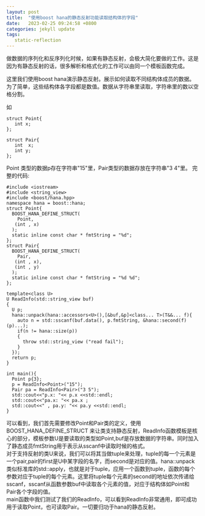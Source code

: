 ```yaml
---
layout: post
title:  "使用boost hana的静态反射功能读取结构体的字段"
date:   2023-02-25 09:24:58 +0800
categories: jekyll update
tags:
   static-reflection 
---
```

做数据的序列化和反序列化时候，如果有静态反射，会极大简化要做的工作。这是因为有静态反射的话，很多解析和格式化的工作可以由同一个模板函数完成。

这里我们使用boost hana演示静态反射。展示如何读取不同结构体成员的数据。为了简单，这些结构体各字段都是数值。数据从字符串里读取，字符串里的数以空格分割。

如

    struct Point{
       int x;
    };

    struct Pair{
       int  x;
       int y;
    };

Point 类型的数据p存在字符串"15"里，Pair类型的数据存放在字符串"3 4"里。
完整的代码:

    #include <iostream>
    #include <string_view>
    #include <boost/hana.hpp>
    namespace hana = boost::hana;
    struct Point{
      BOOST_HANA_DEFINE_STRUCT(
        Point,
       (int , x)
      );
      static inline const char * fmtString = "%d";
    };
    struct Pair{
      BOOST_HANA_DEFINE_STRUCT(
        Pair,
       (int , x),
       (int , y)
      );
      static inline const char * fmtString = "%d %d";
    };

    template<class U>
    U ReadInfo(std::string_view buf)
    {
      U p;
      hana::unpack(hana::accessors<U>(),[&buf,&p]<class... T>(T&&... f){
        auto n = std::sscanf(buf.data(), p.fmtString, &hana::second(f)(p)...);
        if(n != hana::size(p))
        {
          throw std::string_view ("read fail");
        }
      });
      return p;
    }

    int main(){
      Point p{3};
      p = ReadInfo<Point>("15");
      Pair pa = ReadInfo<Pair>("3 5");
      std::cout<<"p.x: "<< p.x <<std::endl;
      std::cout<<"pa.x: "<< pa.x ; 
      std::cout<<" , pa.y: "<< pa.y <<std::endl;
    }

可以看到，我们首先需要修改Point和Pair类的定义，使用 BOOST_HANA_DEFINE_STRUCT 来让类支持静态反射，ReadInfo函数模板是核心的部分，模板参数U是要读取的类型如Point,buf是存放数据的字符串。同时加入了静态成员fmtString用于表示从sscanf中读取时候的格式。      
对于支持反射的类U来说，我们可以将其当做tuple来处理，tuple的每一个元素是一个pair,pair的first是U中某字段的名字，而second是对应的值。hana\::unpack类似标准库的std\::apply，也就是对于tuple，应用一个函数到tuple，函数的每个参数对应于tuple的每个元素。这里将tuple每个元素的second的地址依次传递给sscanf，sscanf从函数参数buf中读取各个元素的值，对应于结构体如Point和Pair各个字段的值。    
main函数中我们测试了我们的ReadInfo，可以看到ReadInfo非常通用，即可成功用于读取Point，也可读取Pair。一切要归功于hana的静态反射。